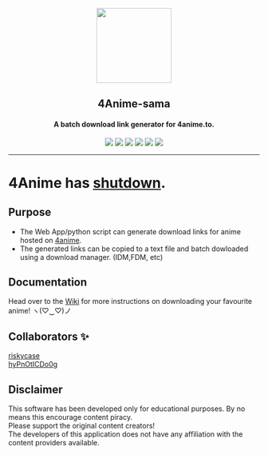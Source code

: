 <p align="center"><img src="https://i.imgur.com/7O4EQxM.png" width="150"></a></p> 
<h2 align="center"><b>4Anime-sama</b></h2>
<h4 align="center">A batch download link generator for 4anime.to.</h4>

<p align="center">
<a href="https://codeclimate.com/github/hyPnOtICDo0g/4Anime-sama/maintainability" alt="Maintainability"><img src="https://img.shields.io/codeclimate/maintainability/hyPnOtICDo0g/4Anime-sama?color=%2345D298&style=flat-square" ></a>
<a href="https://github.com/hyPnOtICDo0g/4Anime-sama/blob/master/LICENSE" alt="GitHub"><img src="https://img.shields.io/github/license/hyPnOtICDo0g/4Anime-sama?color=4285dd&style=flat-square" ></a>
<a alt="GitHub repo size"><img src="https://img.shields.io/github/repo-size/hyPnOtICDo0g/4Anime-sama?color=4285dd&style=flat-square" ></a>
 <a href="https://github.com/hyPnOtICDo0g/4Anime-sama/graphs/commit-activity" alt="Maintenance"><img src="https://img.shields.io/badge/Maintained%3F-no-blue?color=4285dd&style=flat-square" ></a>
<a href="https://github.com/hyPnOtICDo0g/4Anime-sama/stargazers" alt="GitHub stars"><img src="https://img.shields.io/github/stars/hyPnOtICDo0g/4Anime-sama?style=social" ></a>
<a href="https://github.com/hyPnOtICDo0g/4Anime-sama/network/members" alt="GitHub forks"><img src="https://img.shields.io/github/forks/hyPnOtICDo0g/4Anime-sama?style=social" ></a>
 <hr>

# 4Anime has [shutdown](https://raw.githubusercontent.com/dontknow3/goodbye/main/index.html).

## Purpose

* The Web App/python script can generate download links for anime hosted on [4anime](https://4anime.to/).
* The generated links can be copied to a text file and batch dowloaded using a download manager. (IDM,FDM, etc)

## Documentation
 Head over to the [Wiki](https://github.com/hyPnOtICDo0g/4Anime-sama/wiki) for more instructions on downloading your favourite anime! ヽ(♡‿♡)ノ

## Collaborators ✨
[riskycase](https://github.com/riskycase)  
[hyPnOtICDo0g](https://github.com/hyPnOtICDo0g)

## Disclaimer
This software has been developed only for educational purposes. By no means this encourage content piracy.  
Please support the original content creators!  
The developers of this application does not have any affiliation with the content providers available.
